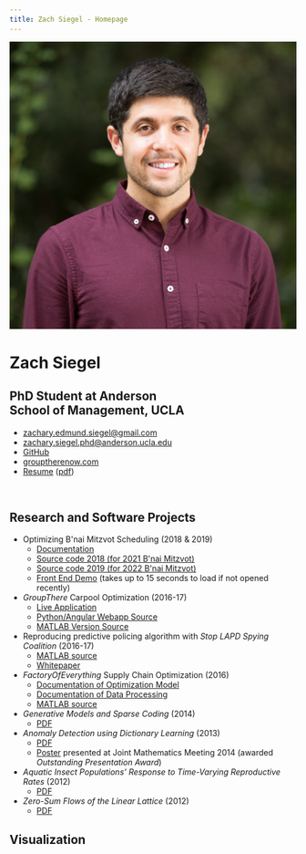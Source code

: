 ```yaml
---
title: Zach Siegel - Homepage
---
```

<link type="text/css" rel="stylesheet" href="styles.css">
<div class="mainDetails">
	<div id="headshot" >
			<img src="anderson_headshot.jpg" alt="Zach Siegel" />
	</div>
	<div id="name">
		<h1 style="margin-bottom : 1px;">Zach Siegel</h1>
		<h2>PhD Student at Anderson<br>School of Management, UCLA</h2>
	</div>
	<div id="contactDetails" >
		<ul>
			<li><a href="mailto:zachary.edmund.siegel@gmail.com" target="_blank">zachary.edmund.siegel@gmail.com</a></li>
			<li><a href="mailto:zachary.siegel.phd@anderson.ucla.edu" target="_blank">zachary.siegel.phd@anderson.ucla.edu</a></li>
			<li><a href="https://github.com/zsiegel92">GitHub</a></li>
			<li><a href="https://grouptherenow.com">grouptherenow.com</a></li>
			<li><a href="https://zsiegel92.github.io/resume/Resume_Siegel.html">Resume</a> (<a href="https://zsiegel92.github.io/resume/Resume_Siegel.pdf">pdf</a>)</li>
		</ul>
	</div>
	<div class="clear"></div>
</div>
<br>



## Research and Software Projects


* Optimizing B'nai Mitzvot Scheduling (2018 & 2019)
	* [Documentation](https://zsiegel92.github.io/mitzvah_writeup/Mitzvah.pdf)
	* [Source code 2018 (for 2021 B'nai Mitzvot)](https://github.com/zsiegel92/mitzvah_scheduler)
	* [Source code 2019 (for 2022 B'nai Mitzvot)](https://github.com/zsiegel92/mitzvah_2022)
	* [Front End Demo](https://mitzvah-scheduler.herokuapp.com/form) (takes up to 15 seconds to load if not opened recently)
* *GroupThere* Carpool Optimization (2016-17)
	* [Live Application](http://www.grouptherenow.com)
	* [Python/Angular Webapp Source](https://github.com/zsiegel92/poolchat)
	* [MATLAB Version Source](https://github.com/zsiegel92/GroupThere)
* Reproducing predictive policing algorithm with *Stop LAPD Spying Coalition* (2016-17)
	* [MATLAB source](https://github.com/zsiegel92/HotspotsInLA)
	* [Whitepaper](https://zsiegel92.github.io/writing_repo/Predpol.pdf)
* *FactoryOfEverything* Supply Chain Optimization (2016)
	* [Documentation of Optimization Model](https://zsiegel92.github.io/optcentral/parameter_description_optcentral.pdf)
	* [Documentation of Data Processing](https://zsiegel92.github.io/optcentral/Theo_Letter_9-8-2016.pdf)
	* [MATLAB source](https://github.com/zsiegel92/optcentral)
* *Generative Models and Sparse Coding* (2014)
	* [PDF](https://zsiegel92.github.io/writing_repo/Thesis.pdf)
* *Anomaly Detection using Dictionary Learning* (2013)
	* [PDF](https://zsiegel92.github.io/writing_repo/Wavefields_Report_compressed.pdf)
	* [Poster](https://zsiegel92.github.io/writing_repo/wavefield_poster.pdf) presented at Joint Mathematics Meeting 2014 (awarded *Outstanding Presentation Award*)
* *Aquatic Insect Populations' Response to Time-Varying Reproductive Rates* (2012)
	* [PDF](https://zsiegel92.github.io/writing_repo/Aquatic_Insects.pdf)
* *Zero-Sum Flows of the Linear Lattice* (2012)
	* [PDF](https://zsiegel92.github.io/writing_repo/Zero_Sum_Flows.pdf)


## Visualization



<!-- * [Physics Tutorial](https://zsiegel92.github.io/Nikki_B)
* [Web Development Tutorial](https://zsiegel92.github.io/Eitan_S)
* [Python Trouble Tutorial](https://zsiegel92.github.io/evilpython)
* [Interactive Jupyter Notebook (Regression)](http://localhost:8888/notebooks/Math%20Camp%20Assignment%20with%20Slider.ipynb) -->
<!-- * [Juggling](https://zsiegel92.github.io/juggling/) -->

